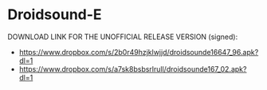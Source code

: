 Droidsound-E 
============

DOWNLOAD LINK FOR THE UNOFFICIAL RELEASE VERSION (signed):

* https://www.dropbox.com/s/2b0r49hzjklwjjd/droidsounde16647_96.apk?dl=1
* https://www.dropbox.com/s/a7sk8bsbsrlrull/droidsounde167_02.apk?dl=1
